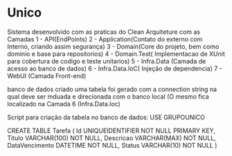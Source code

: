 # Unico
Sistema desenvolvido com as praticas do Clean Arquiteture com as Camadas
 1 - API(EndPoints)
 2 - Application(Contato do externo com Interno, criando assim segurança)
 3 - Domain(Core do projeto, bem como dominio e base para repositorios)
 4 - Domain.Test( Implementacao de XUnit para cobertura de codigo e teste unitarios)
 5 - Infra.Data (Camada de acesso ao banco de dados)
 6 - Infra.Data.IoC( Injeção de dependencia)
 7 - WebUI (Camada Front-end)

 banco de dados criado uma tabela foi gerado com a connection string na qual deve ser mduada e direcionada com o banco local
 (O mesmo fica localizado na Camada 6 (Infra.Data.Ioc) 

 Script para criação da tabela no banco de dados:
 USE GRUPOUNICO
 
CREATE TABLE Tarefa
(
Id UNIQUEIDENTIFIER NOT NULL PRIMARY KEY,
Titulo VARCHAR(100) NOT NULL,
Descricao VARCHAR(MAX) NOT NULL,
DataVencimento DATETIME NOT NULL,
Status VARCHAR(10) NOT NULL
)

